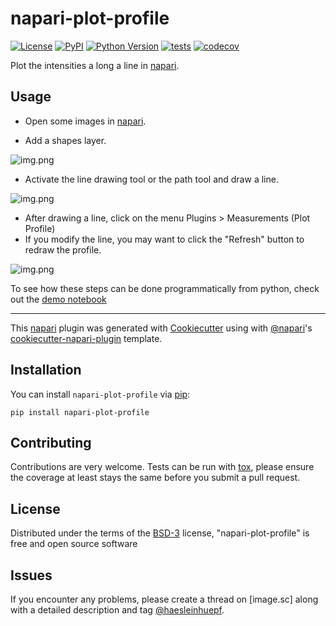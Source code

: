 # napari-plot-profile

[![License](https://img.shields.io/pypi/l/napari-plot-profile.svg?color=green)](https://github.com/haesleinhuepf/napari-plot-profile/raw/master/LICENSE)
[![PyPI](https://img.shields.io/pypi/v/napari-plot-profile.svg?color=green)](https://pypi.org/project/napari-plot-profile)
[![Python Version](https://img.shields.io/pypi/pyversions/napari-plot-profile.svg?color=green)](https://python.org)
[![tests](https://github.com/haesleinhuepf/napari-plot-profile/workflows/tests/badge.svg)](https://github.com/haesleinhuepf/napari-plot-profile/actions)
[![codecov](https://codecov.io/gh/haesleinhuepf/napari-plot-profile/branch/master/graph/badge.svg)](https://codecov.io/gh/haesleinhuepf/napari-plot-profile)

Plot the intensities a long a line in [napari].

## Usage

* Open some images in [napari].
  
* Add a shapes layer.

![img.png](https://github.com/haesleinhuepf/napari-plot-profile/raw/main/docs/add_shapes_layer_screenshot.png)
  
* Activate the line drawing tool or the path tool and draw a line.

![img.png](https://github.com/haesleinhuepf/napari-plot-profile/raw/main/docs/draw_line_tool_screenshot.png)
  
* After drawing a line, click on the menu Plugins > Measurements (Plot Profile)
* If you modify the line, you may want to click the "Refresh" button to redraw the profile.

![img.png](https://github.com/haesleinhuepf/napari-plot-profile/raw/main/docs/redraw_screenshot.png)

To see how these steps can be done programmatically from python, check out the [demo notebook](https://github.com/haesleinhuepf/napari-plot-profile/blob/main/docs/demo.ipynb)

----------------------------------

This [napari] plugin was generated with [Cookiecutter] using with [@napari]'s [cookiecutter-napari-plugin] template.

## Installation

You can install `napari-plot-profile` via [pip]:

    pip install napari-plot-profile

## Contributing

Contributions are very welcome. Tests can be run with [tox], please ensure
the coverage at least stays the same before you submit a pull request.

## License

Distributed under the terms of the [BSD-3] license,
"napari-plot-profile" is free and open source software

## Issues

If you encounter any problems, please create a thread on [image.sc] along with a detailed description and tag [@haesleinhuepf].

[napari]: https://github.com/napari/napari
[Cookiecutter]: https://github.com/audreyr/cookiecutter
[@napari]: https://github.com/napari
[MIT]: http://opensource.org/licenses/MIT
[BSD-3]: http://opensource.org/licenses/BSD-3-Clause
[GNU GPL v3.0]: http://www.gnu.org/licenses/gpl-3.0.txt
[GNU LGPL v3.0]: http://www.gnu.org/licenses/lgpl-3.0.txt
[Apache Software License 2.0]: http://www.apache.org/licenses/LICENSE-2.0
[Mozilla Public License 2.0]: https://www.mozilla.org/media/MPL/2.0/index.txt
[cookiecutter-napari-plugin]: https://github.com/napari/cookiecutter-napari-plugin

[file an issue]: https://github.com/haesleinhuepf/napari-plot-profile/issues

[napari]: https://github.com/napari/napari
[tox]: https://tox.readthedocs.io/en/latest/
[pip]: https://pypi.org/project/pip/
[PyPI]: https://pypi.org/

[@haesleinhuepf]: https://twitter.com/haesleinhuepf
